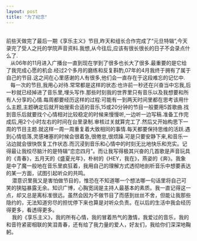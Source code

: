 ```yaml
---
layout: post
title: "为了纪念"
---
```

    
前些天做完了最后一期《享乐主义》节目,昨天和组长合作完成了“元旦特辑”,今天录完了受人之托的学院声音资料.我想,从今往后,应该有很长很长的日子不会录点什么了.  
   从06年的11月进入广播台一直到现在学到了很多也长大了很多.最重要的是它给了我完成心愿的机会.经过2个多月的磨练和反复斟酌,07年的4月我终于拥有了属于自己的节目.这之间在心里感谢的人有很多,他们会一直存在于这段难忘的记忆中.  
   每一次的节目,我用心对待.常常都是这样的状态:也许前一秒还在兴奋当中忘我,后一秒就已经掉进了音乐里,埋头写作.那些时刻我的世界里只有音乐以及我想要和所有人分享的心情.每周都要经历这样的过程:可能有一到两天时间里都在思考该用什么主题,主题确定后就开始搜索合适的音乐,15或20分钟的节目一般要用5首歌曲.找到音乐后就要找个心情相对比较稳定的时候来慢慢听,一边听一边写稿.准备工作完成后,用2个小时左右的时间在台里录制.审核过关就算完工了.然后又开始构思下一周的节目主题.就这样一周一周重复着大致相同的事情.每天都要保持思维的活跃.遇到心情低落,灵感堵塞的时候会很着急,很倦怠,很烦躁.可是只要安静下来,和音乐一沾边就会很快恢复工作状态.而沉浸到音乐和心情中的时刻无比地快乐和充实。记得最让我绞尽脑汁的是特辑“恋恋四月”。而让我写得极其兴奋的几首歌是声音玩具的《青春》，五月天的《盛夏光年》，朴树的《HEY，我在》，燕姿的《奔》。我象是中了魔一般地在音乐里疯狂着，我用自己的理解方式透彻地剖析音乐中想要表达的某一方面，试图引起听众的共鸣。  
    潜意识里我又是害怕做节目的，惟恐在不知道哪一个想法哪一句话里将自己可笑的狭隘暴露无余。知识广博，心胸宽阔是主持人最基本的素质。我一直记得这一点，却又总是离标准很远。虽然会因为不做节目了而感到丝丝不舍，但能让我那些隐约的，无法知道穷尽的担忧停下来也算是对听众负责。在以后的生活中我会经历得更多，看透得更多。  
    我的《享乐主义》，我的所有心情，我的冒着热气的激情，我爱过的音乐，我的和音符紧密相联的笑泪青春，还有给了我力量的爱人，好友们，我给你们深深地鞠躬。							  
		
